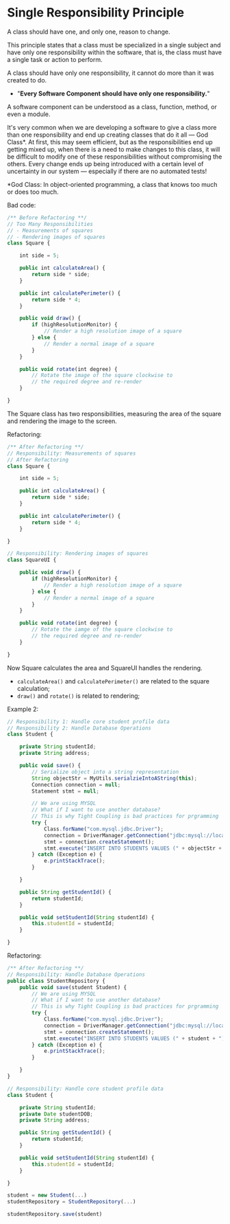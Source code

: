 # Single Responsibility Principle

A class should have one, and only one, reason to change.

This principle states that a class must be specialized in a single subject and have only one responsibility within the software, that is, the class must have a single task or action to perform.

A class should have only one responsibility, it cannot do more than it was created to do.

- "**Every Software Component should have only one responsibility.**"

A software component can be understood as a class, function, method, or even a module.

It's very common when we are developing a software to give a class more than one responsibility and end up creating classes that do it all — God Class*. At first, this may seem efficient, but as the responsibilities end up getting mixed up, when there is a need to make changes to this class, it will be difficult to modify one of these responsibilities without compromising the others. Every change ends up being introduced with a certain level of uncertainty in our system — especially if there are no automated tests!

*God Class: In object-oriented programming, a class that knows too much or does too much.

Bad code:
```js
/** Before Refactoring **/  
// Too Many Responsibilities 
// - Measurements of squares 
// - Rendering images of squares 
class Square {

    int side = 5;

    public int calculateArea() {
        return side * side;
    }

    public int calculatePerimeter() {
        return side * 4; 
    }

    public void draw() {
        if (highResolutionMonitor) {
            // Render a high resolution image of a square
        } else {
            // Render a normal image of a square
        }
    }

    public void rotate(int degree) {
        // Rotate the image of the square clockwise to
        // the required degree and re-render 
    }

}
```

The Square class has two responsibilities, measuring the area of the square and rendering the image to the screen.

Refactoring:
```js
/** After Refactoring **/  
// Responsibility: Measurements of squares 
// After Refactoring
class Square {

    int side = 5;

    public int calculateArea() {
        return side * side; 
    }

    public int calculatePerimeter() {
        return side * 4; 
    }

}

// Responsibility: Rendering images of squares 
class SquareUI {

    public void draw() {
        if (highResolutionMonitor) {
            // Render a high resolution image of a square
        } else {
            // Render a normal image of a square
        }
    }

    public void rotate(int degree) {
        // Rotate the iamge of the square clockwise to
        // the required degree and re-render 
    }

}
```

Now Square calculates the area and SquareUI handles the rendering.

- `calculateArea()` and `calculatePerimeter()` are related to the square calculation;
- `draw()` and `rotate()` is related to rendering;


Example 2:
```js
// Responsibility 1: Handle core student profile data
// Responsibility 2: Handle Database Operations 
class Student {

    private String studentId;
    private String address;

    public void save() {
        // Serialize object into a string representation 
        String objectStr = MyUtils.serialzieIntoAString(this);
        Connection connection = null; 
        Statement stmt = null; 

        // We are using MYSQL
        // What if I want to use another database?
        // This is why Tight Coupling is bad practices for prgramming 
        try {
            Class.forName("com.mysql.jdbc.Driver");
            connection = DriverManager.getConnection("jdbc:mysql://localhost:3306/MyDb", "root", "password");
            stmt = connection.createStatement();
            stmt.execute("INSERT INTO STUDENTS VALUES (" + objectStr + ")");
        } catch (Exception e) {
            e.printStackTrace();
        }

    }

    public String getStudentId() {
        return studentId;
    }

    public void setStudentId(String studentId) {
        this.studentId = studentId;
    }

}
```

Refactoring:
```js
/** After Refactoring **/ 
// Responsibility: Handle Database Operations  
public class StudentRepository {
    public void save(student Student) {
        // We are using MYSQL
        // What if I want to use another database?
        // This is why Tight Coupling is bad practices for prgramming 
        try {
            Class.forName("com.mysql.jdbc.Driver");
            connection = DriverManager.getConnection("jdbc:mysql://localhost:3306/MyDb", "root", "password");
            stmt = connection.createStatement();
            stmt.execute("INSERT INTO STUDENTS VALUES (" + student + ")");
        } catch (Exception e) {
            e.printStackTrace();
        }

    }
}

// Responsibility: Handle core student profile data
class Student {

    private String studentId;
    private Date studentDOB;
    private String address;

    public String getStudentId() {
        return studentId;
    }

    public void setStudentId(String studentId) {
        this.studentId = studentId;
    }

}

student = new Student(...)
studentRepository = StudentRepository(...)

studentRepository.save(student)
```